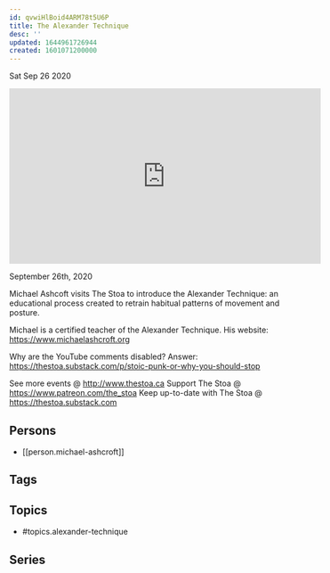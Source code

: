 ```yaml
---
id: qvwiHlBoid4ARM78t5U6P
title: The Alexander Technique
desc: ''
updated: 1644961726944
created: 1601071200000
---
```





Sat Sep 26 2020

<iframe width="560" height="315" src="https://www.youtube.com/embed/brUFG3mdau8" title="The Alexander Technique w/ Michael Ashcroft" frameborder="0" allow="accelerometer; autoplay; clipboard-write; encrypted-media; gyroscope; picture-in-picture" allowfullscreen ></iframe>

September 26th, 2020

Michael Ashcoft visits The Stoa to introduce the Alexander Technique: an educational process created to retrain habitual patterns of movement and posture.

Michael is a certified teacher of the Alexander Technique. His website: https://www.michaelashcroft.org

Why are the YouTube comments disabled? Answer: https://thestoa.substack.com/p/stoic-punk-or-why-you-should-stop

See more events @ http://www.thestoa.ca
Support The Stoa @ https://www.patreon.com/the_stoa
Keep up-to-date with The Stoa @ https://thestoa.substack.com

## Persons

- [[person.michael-ashcroft]]

## Tags



## Topics

- #topics.alexander-technique

## Series



